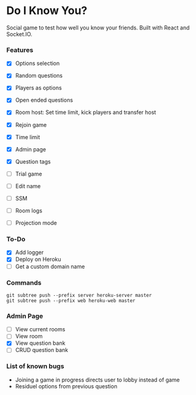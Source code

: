 # Do I Know You?

Social game to test how well you know your friends. Built with React and Socket.IO.

### Features

- [x] Options selection
- [x] Random questions
- [x] Players as options
- [x] Open ended questions
- [x] Room host: Set time limit, kick players and transfer host
- [x] Rejoin game
- [x] Time limit
- [x] Admin page
- [x] Question tags

- [ ] Trial game
- [ ] Edit name
- [ ] SSM
- [ ] Room logs
- [ ] Projection mode

### To-Do
- [x] Add logger
- [x] Deploy on Heroku
- [ ] Get a custom domain name

### Commands

```
git subtree push --prefix server heroku-server master
git subtree push --prefix web heroku-web master
```

### Admin Page

- [ ] View current rooms
- [ ] View room
- [x] View question bank
- [ ] CRUD question bank

### List of known bugs

- Joining a game in progress directs user to lobby instead of game
- Residuel options from previous question